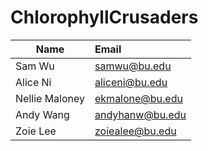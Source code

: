 # ChlorophyllCrusaders
| Name        | Email           
| ------------- |:-------------
| Sam Wu | samwu@bu.edu|
| Alice Ni | aliceni@bu.edu |
| Nellie Maloney| ekmalone@bu.edu|
|Andy Wang| andyhanw@bu.edu|
| Zoie Lee | zoiealee@bu.edu |
